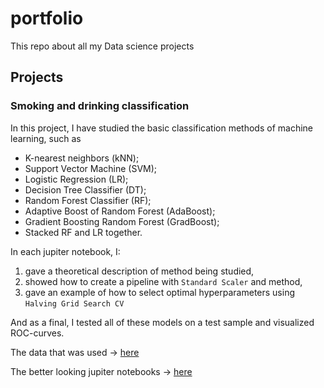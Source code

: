 # portfolio

This repo about all my Data science projects 

## Projects
### Smoking and drinking classification
In this project, I have studied the basic classification methods of machine learning, such as
* K-nearest neighbors (kNN);
* Support Vector Machine (SVM);
* Logistic Regression (LR);
* Decision Tree Classifier (DT);
* Random Forest Classifier (RF);
* Adaptive Boost of Random Forest (AdaBoost);
* Gradient Boosting Random Forest (GradBoost);
* Stacked RF and LR together.

In each jupiter notebook, I: 
1. gave a theoretical description of method being studied, 
2. showed how to create a pipeline with `Standard Scaler` and method,
3. gave an example of how to select optimal hyperparameters using `Halving Grid Search CV`

And as a final, I tested all of these models on а test sample and visualized ROC-curves.

The data that was used -> [here](https://www.kaggle.com/datasets/sooyoungher/smoking-drinking-dataset)

The better looking jupiter notebooks -> [here](https://nbviewer.org/github/Supercili0usMe/portfolio/tree/main/Smoking%20and%20drinking%20classification/)